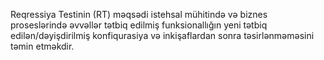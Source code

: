 Reqressiya Testinin (RT) məqsədi istehsal mühitində və biznes proseslərində əvvəllər tətbiq edilmiş funksionallığın yeni tətbiq edilən/dəyişdirilmiş konfiqurasiya və inkişaflardan sonra təsirlənməməsini təmin etməkdir.